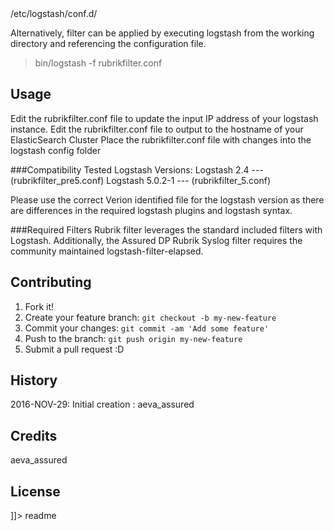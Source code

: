 <snippet>
  <content><![CDATA[
# ${1:Project Name}
Rubrik-logstash-filter provides a quick and easy filter to convert the output of a Rubrik Syslog into the base components to be searched upon by ElasticSearch. 
## Installation
Installation of the rubrik-logstash-filter is completed by placing the rubrikfilter.conf file into your logstash config folder. Typically this folder is located at: 
>/etc/logstash/conf.d/

Alternatively, filter can be applied by executing logstash from the working directory and referencing the configuration file.

>bin/logstash -f rubrikfilter.conf

## Usage
Edit the rubrikfilter.conf file to update the input IP address of your logstash instance. 
Edit the rubrikfilter.conf file to output to the hostname of your ElasticSearch Cluster
Place the rubrikfilter.conf file with changes into the logstash config folder

###Compatibility
Tested Logstash Versions:
Logstash 2.4 --- (rubrikfilter_pre5.conf)
Logstash 5.0.2-1 --- (rubrikfilter_5.conf)

Please use the correct Verion identified file for the logstash version as there are differences in the required logstash plugins and logstash syntax.

###Required Filters
Rubrik filter leverages the standard included filters with Logstash. Additionally, the Assured DP Rubrik Syslog filter requires the community maintained logstash-filter-elapsed.

## Contributing
1. Fork it!
2. Create your feature branch: `git checkout -b my-new-feature`
3. Commit your changes: `git commit -am 'Add some feature'`
4. Push to the branch: `git push origin my-new-feature`
5. Submit a pull request :D

## History
2016-NOV-29: Initial creation : aeva_assured

## Credits
aeva_assured

## License
]]></content>
  <tabTrigger>readme</tabTrigger>
</snippet>

